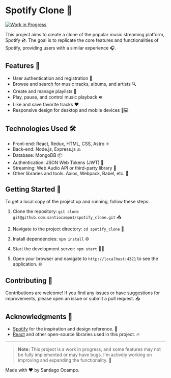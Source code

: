 # Spotify Clone 🎵

[![Work in Progress](https://img.shields.io/badge/Status-Work%20in%20Progress-yellow.svg)](https://shields.io/)

This project aims to create a clone of the popular music streaming platform, Spotify 💿. The goal is to replicate the core features and functionalities of Spotify, providing users with a similar experience 🎧.

## Features 🚀

- User authentication and registration 🔐
- Browse and search for music tracks, albums, and artists 🔍
- Create and manage playlists 📃
- Play, pause, and control music playback ⏯️
- Like and save favorite tracks ❤️
- Responsive design for desktop and mobile devices 📱💻

## Technologies Used 🛠️

- Front-end: React, Redux, HTML, CSS, Astro ⚛️
- Back-end: Node.js, Express.js 🔙
- Database: MongoDB 📦
- Authentication: JSON Web Tokens (JWT) 🔑
- Streaming: Web Audio API or third-party library 🎵
- Other libraries and tools: Axios, Webpack, Babel, etc. 🔧

## Getting Started 🚀

To get a local copy of the project up and running, follow these steps:

1. Clone the repository:
   `git clone git@github.com:santiocampo1/spotify_clone.git` 📥

2. Navigate to the project directory: `cd spotify_clone` 📂

3. Install dependencies: `npm install` ⚙️

4. Start the development server: `npm start` 🏃‍♂️

5. Open your browser and navigate to `http://localhost:4321` to see the application. 🌐

## Contributing 🤝

Contributions are welcome! If you find any issues or have suggestions for improvements, please open an issue or submit a pull request. 📥

## Acknowledgments 🙏

- [Spotify](https://www.spotify.com/) for the inspiration and design reference. 🎵
- [React](https://reactjs.org/) and other open-source libraries used in this project. 🔥

---

> **Note:** This project is a work in progress, and some features may not be fully implemented or may have bugs. I'm actively working on improving and expanding the functionality. 🚧

Made with ❤️ by Santiago Ocampo.

